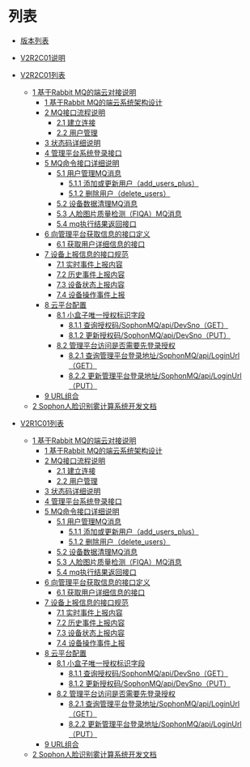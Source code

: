 # 列表


[//]: # (--------资源链接配置，配置后在下面引用--------)
[版本列表]:README.md
[V2R1C01列表]:V2R1C01/README.md
[1 基于Rabbit MQ的端云对接说明]:V2R1C01/api-lie-biao/1.-ji-yu-rabbit-mq-de-duan-yun-dui-jie-shuo-ming/README.md
[1 基于Rabbit MQ的端云系统架构设计]:V2R1C01/api-lie-biao/1.-ji-yu-rabbit-mq-de-duan-yun-dui-jie-shuo-ming/1.-ji-yu-rabbit-mq-de-duan-yun-xi-tong-jia-gou-she-ji.md
[2 MQ接口流程说明]:V2R1C01/api-lie-biao/1.-ji-yu-rabbit-mq-de-duan-yun-dui-jie-shuo-ming/2.-mq-jie-kou-liu-cheng-shuo-ming/README.md
[2.1 建立连接]:V2R1C01/api-lie-biao/1.-ji-yu-rabbit-mq-de-duan-yun-dui-jie-shuo-ming/2.-mq-jie-kou-liu-cheng-shuo-ming/2.1-jian-li-lian-jie.md
[2.2 用户管理]:V2R1C01/api-lie-biao/1.-ji-yu-rabbit-mq-de-duan-yun-dui-jie-shuo-ming/2.-mq-jie-kou-liu-cheng-shuo-ming/2.2-yong-hu-guan-li.md
[3 状态码详细说明]:V2R1C01/api-lie-biao/1.-ji-yu-rabbit-mq-de-duan-yun-dui-jie-shuo-ming/3.-zhuang-tai-ma-xiang-xi-shuo-ming.md
[4 管理平台系统登录接口]:V2R1C01/api-lie-biao/1.-ji-yu-rabbit-mq-de-duan-yun-dui-jie-shuo-ming/4.-guan-li-ping-tai-xi-tong-deng-lu-jie-kou.md
[5 MQ命令接口详细说明]:V2R1C01/api-lie-biao/1.-ji-yu-rabbit-mq-de-duan-yun-dui-jie-shuo-ming/5.-mq-ming-ling-jie-kou-xiang-xi-shuo-ming/README.md
[5.1 用户管理MQ消息]:V2R1C01/api-lie-biao/1.-ji-yu-rabbit-mq-de-duan-yun-dui-jie-shuo-ming/5.-mq-ming-ling-jie-kou-xiang-xi-shuo-ming/5.1-yong-hu-guan-li-mq-xiao-xi/README.md
[5.1.1 添加或更新用户（add\_users\_plus）]:V2R1C01/api-lie-biao/1.-ji-yu-rabbit-mq-de-duan-yun-dui-jie-shuo-ming/5.-mq-ming-ling-jie-kou-xiang-xi-shuo-ming/5.1-yong-hu-guan-li-mq-xiao-xi/5.1.1-tian-jia-huo-geng-xin-yong-hu-addusersplus.md
[5.1.2 删除用户（delete\_users）]:V2R1C01/api-lie-biao/1.-ji-yu-rabbit-mq-de-duan-yun-dui-jie-shuo-ming/5.-mq-ming-ling-jie-kou-xiang-xi-shuo-ming/5.1-yong-hu-guan-li-mq-xiao-xi/5.1.2-shan-chu-yong-hu-deleteusers.md
[5.2 设备数据清理MQ消息]:V2R1C01/api-lie-biao/1.-ji-yu-rabbit-mq-de-duan-yun-dui-jie-shuo-ming/5.-mq-ming-ling-jie-kou-xiang-xi-shuo-ming/5.2-she-bei-shu-ju-qing-li-mq-xiao-xi.md
[5.3 人脸图片质量检测（FIQA）MQ消息]:V2R1C01/api-lie-biao/1.-ji-yu-rabbit-mq-de-duan-yun-dui-jie-shuo-ming/5.-mq-ming-ling-jie-kou-xiang-xi-shuo-ming/5.3-ren-lian-tu-pian-zhi-liang-jian-ce-fiqamq-xiao-xi.md
[5.4 mq执行结果返回接口]:V2R1C01/api-lie-biao/1.-ji-yu-rabbit-mq-de-duan-yun-dui-jie-shuo-ming/5.-mq-ming-ling-jie-kou-xiang-xi-shuo-ming/5.4-mq-zhi-hang-jie-guo-fan-hui-jie-kou.md
[6 向管理平台获取信息的接口定义]:V2R1C01/api-lie-biao/1.-ji-yu-rabbit-mq-de-duan-yun-dui-jie-shuo-ming/6.-xiang-guan-li-ping-tai-huo-qu-xin-xi-de-jie-kou-ding-yi/README.md
[6.1 获取用户详细信息的接口]:V2R1C01/api-lie-biao/1.-ji-yu-rabbit-mq-de-duan-yun-dui-jie-shuo-ming/6.-xiang-guan-li-ping-tai-huo-qu-xin-xi-de-jie-kou-ding-yi/6.1-huo-qu-yong-hu-xiang-xi-xin-xi-de-jie-kou.md
[7 设备上报信息的接口规范]:V2R1C01/api-lie-biao/1.-ji-yu-rabbit-mq-de-duan-yun-dui-jie-shuo-ming/7.-she-bei-shang-bao-xin-xi-de-jie-kou-gui-fan/README.md
[7.1 实时事件上报内容]:V2R1C01/api-lie-biao/1.-ji-yu-rabbit-mq-de-duan-yun-dui-jie-shuo-ming/7.-she-bei-shang-bao-xin-xi-de-jie-kou-gui-fan/7.1-shi-shi-shi-jian-shang-bao-nei-rong.md
[7.2 历史事件上报内容]:V2R1C01/api-lie-biao/1.-ji-yu-rabbit-mq-de-duan-yun-dui-jie-shuo-ming/7.-she-bei-shang-bao-xin-xi-de-jie-kou-gui-fan/7.2-li-shi-shi-jian-shang-bao-nei-rong.md
[7.3 设备状态上报内容]:V2R1C01/api-lie-biao/1.-ji-yu-rabbit-mq-de-duan-yun-dui-jie-shuo-ming/7.-she-bei-shang-bao-xin-xi-de-jie-kou-gui-fan/7.3-she-bei-zhuang-tai-shang-bao-nei-rong.md
[7.4 设备操作事件上报]:V2R1C01/api-lie-biao/1.-ji-yu-rabbit-mq-de-duan-yun-dui-jie-shuo-ming/7.-she-bei-shang-bao-xin-xi-de-jie-kou-gui-fan/7.4-she-bei-cao-zuo-shi-jian-shang-bao.md
[8 云平台配置]:V2R1C01/api-lie-biao/1.-ji-yu-rabbit-mq-de-duan-yun-dui-jie-shuo-ming/8.-yun-ping-tai-pei-zhi/README.md
[8.1 小盒子唯一授权标识字段]:V2R1C01/api-lie-biao/1.-ji-yu-rabbit-mq-de-duan-yun-dui-jie-shuo-ming/8.-yun-ping-tai-pei-zhi/8.1-xiao-he-zi-wei-yi-shou-quan-biao-shi-zi-duan/README.md
[8.1.1 查询授权码/SophonMQ/api/DevSno（GET）]:V2R1C01/api-lie-biao/1.-ji-yu-rabbit-mq-de-duan-yun-dui-jie-shuo-ming/8.-yun-ping-tai-pei-zhi/8.1-xiao-he-zi-wei-yi-shou-quan-biao-shi-zi-duan/8.1.1-cha-xun-shou-quan-ma-sophonmqapidevsnoget.md
[8.1.2 更新授权码/SophonMQ/api/DevSno（PUT）]:V2R1C01/api-lie-biao/1.-ji-yu-rabbit-mq-de-duan-yun-dui-jie-shuo-ming/8.-yun-ping-tai-pei-zhi/8.1-xiao-he-zi-wei-yi-shou-quan-biao-shi-zi-duan/8.1.2-geng-xin-shou-quan-ma-sophonmqapidevsnoput.md
[8.2 管理平台访问是否需要先登录授权]:V2R1C01/api-lie-biao/1.-ji-yu-rabbit-mq-de-duan-yun-dui-jie-shuo-ming/8.-yun-ping-tai-pei-zhi/8.2-guan-li-ping-tai-fang-wen-shi-fou-xu-yao-xian-deng-lu-shou-quan/README.md
[8.2.1 查询管理平台登录地址/SophonMQ/api/LoginUrl（GET）]:V2R1C01/api-lie-biao/1.-ji-yu-rabbit-mq-de-duan-yun-dui-jie-shuo-ming/8.-yun-ping-tai-pei-zhi/8.2-guan-li-ping-tai-fang-wen-shi-fou-xu-yao-xian-deng-lu-shou-quan/8.2.1-cha-xun-guan-li-ping-tai-deng-lu-di-zhi-sophonmqapiloginurlget.md
[8.2.2 更新管理平台登录地址/SophonMQ/api/LoginUrl（PUT）]:V2R1C01/api-lie-biao/1.-ji-yu-rabbit-mq-de-duan-yun-dui-jie-shuo-ming/8.-yun-ping-tai-pei-zhi/8.2-guan-li-ping-tai-fang-wen-shi-fou-xu-yao-xian-deng-lu-shou-quan/8.2.2-geng-xin-guan-li-ping-tai-deng-lu-di-zhi-sophonmqapiloginurlput.md
[9 URL组合]:V2R1C01/api-lie-biao/1.-ji-yu-rabbit-mq-de-duan-yun-dui-jie-shuo-ming/9.-url-zu-he.md
[2 Sophon人脸识别雾计算系统开发文档]:V2R1C01/api-lie-biao/2.sophon-ren-lian-shi-bie-wu-ji-suan-xi-tong-kai-fa-wen-dang/README.md

[V2R2C01说明]:V2R2C01/shuo-ming.md
[V2R2C01列表]:V2R2C01/README.md
[//]: # (--------资源链接配置，配置后在下面引用--------)



- [版本列表][版本列表]


- [V2R2C01说明][V2R2C01说明]
- [V2R2C01列表][V2R2C01列表]
  - [1 基于Rabbit MQ的端云对接说明][1 基于Rabbit MQ的端云对接说明]
    - [1 基于Rabbit MQ的端云系统架构设计][1 基于Rabbit MQ的端云系统架构设计]
    - [2 MQ接口流程说明][2 MQ接口流程说明]
      - [2.1 建立连接][2.1 建立连接]
      - [2.2 用户管理][2.2 用户管理]
    - [3 状态码详细说明][3 状态码详细说明]
    - [4 管理平台系统登录接口][4 管理平台系统登录接口]
    - [5 MQ命令接口详细说明][5 MQ命令接口详细说明]
      - [5.1 用户管理MQ消息][5.1 用户管理MQ消息]
        - [5.1.1 添加或更新用户（add\_users\_plus）][5.1.1 添加或更新用户（add\_users\_plus）]
        - [5.1.2 删除用户（delete\_users）][5.1.2 删除用户（delete\_users）]
      - [5.2 设备数据清理MQ消息][5.2 设备数据清理MQ消息]
      - [5.3 人脸图片质量检测（FIQA）MQ消息][5.3 人脸图片质量检测（FIQA）MQ消息]
      - [5.4 mq执行结果返回接口][5.4 mq执行结果返回接口]
    - [6 向管理平台获取信息的接口定义][6 向管理平台获取信息的接口定义]
      - [6.1 获取用户详细信息的接口][6.1 获取用户详细信息的接口]
    - [7 设备上报信息的接口规范][7 设备上报信息的接口规范]
      - [7.1 实时事件上报内容][7.1 实时事件上报内容]
      - [7.2 历史事件上报内容][7.2 历史事件上报内容]
      - [7.3 设备状态上报内容][7.3 设备状态上报内容]
      - [7.4 设备操作事件上报][7.4 设备操作事件上报]
    - [8 云平台配置][8 云平台配置]
      - [8.1 小盒子唯一授权标识字段][8.1 小盒子唯一授权标识字段]
        - [8.1.1 查询授权码/SophonMQ/api/DevSno（GET）][8.1.1 查询授权码/SophonMQ/api/DevSno（GET）]
        - [8.1.2 更新授权码/SophonMQ/api/DevSno（PUT）][8.1.2 更新授权码/SophonMQ/api/DevSno（PUT）]
      - [8.2 管理平台访问是否需要先登录授权][8.2 管理平台访问是否需要先登录授权]
        - [8.2.1 查询管理平台登录地址/SophonMQ/api/LoginUrl（GET）][8.2.1 查询管理平台登录地址/SophonMQ/api/LoginUrl（GET）]
        - [8.2.2 更新管理平台登录地址/SophonMQ/api/LoginUrl（PUT）][8.2.2 更新管理平台登录地址/SophonMQ/api/LoginUrl（PUT）]
    - [9 URL组合][9 URL组合]
  - [2 Sophon人脸识别雾计算系统开发文档][2 Sophon人脸识别雾计算系统开发文档]
  
  
- [V2R1C01列表][V2R1C01列表]
  - [1 基于Rabbit MQ的端云对接说明][1 基于Rabbit MQ的端云对接说明]
    - [1 基于Rabbit MQ的端云系统架构设计][1 基于Rabbit MQ的端云系统架构设计]
    - [2 MQ接口流程说明][2 MQ接口流程说明]
      - [2.1 建立连接][2.1 建立连接]
      - [2.2 用户管理][2.2 用户管理]
    - [3 状态码详细说明][3 状态码详细说明]
    - [4 管理平台系统登录接口][4 管理平台系统登录接口]
    - [5 MQ命令接口详细说明][5 MQ命令接口详细说明]
      - [5.1 用户管理MQ消息][5.1 用户管理MQ消息]
        - [5.1.1 添加或更新用户（add\_users\_plus）][5.1.1 添加或更新用户（add\_users\_plus）]
        - [5.1.2 删除用户（delete\_users）][5.1.2 删除用户（delete\_users）]
      - [5.2 设备数据清理MQ消息][5.2 设备数据清理MQ消息]
      - [5.3 人脸图片质量检测（FIQA）MQ消息][5.3 人脸图片质量检测（FIQA）MQ消息]
      - [5.4 mq执行结果返回接口][5.4 mq执行结果返回接口]
    - [6 向管理平台获取信息的接口定义][6 向管理平台获取信息的接口定义]
      - [6.1 获取用户详细信息的接口][6.1 获取用户详细信息的接口]
    - [7 设备上报信息的接口规范][7 设备上报信息的接口规范]
      - [7.1 实时事件上报内容][7.1 实时事件上报内容]
      - [7.2 历史事件上报内容][7.2 历史事件上报内容]
      - [7.3 设备状态上报内容][7.3 设备状态上报内容]
      - [7.4 设备操作事件上报][7.4 设备操作事件上报]
    - [8 云平台配置][8 云平台配置]
      - [8.1 小盒子唯一授权标识字段][8.1 小盒子唯一授权标识字段]
        - [8.1.1 查询授权码/SophonMQ/api/DevSno（GET）][8.1.1 查询授权码/SophonMQ/api/DevSno（GET）]
        - [8.1.2 更新授权码/SophonMQ/api/DevSno（PUT）][8.1.2 更新授权码/SophonMQ/api/DevSno（PUT）]
      - [8.2 管理平台访问是否需要先登录授权][8.2 管理平台访问是否需要先登录授权]
        - [8.2.1 查询管理平台登录地址/SophonMQ/api/LoginUrl（GET）][8.2.1 查询管理平台登录地址/SophonMQ/api/LoginUrl（GET）]
        - [8.2.2 更新管理平台登录地址/SophonMQ/api/LoginUrl（PUT）][8.2.2 更新管理平台登录地址/SophonMQ/api/LoginUrl（PUT）]
    - [9 URL组合][9 URL组合]
  - [2 Sophon人脸识别雾计算系统开发文档][2 Sophon人脸识别雾计算系统开发文档]